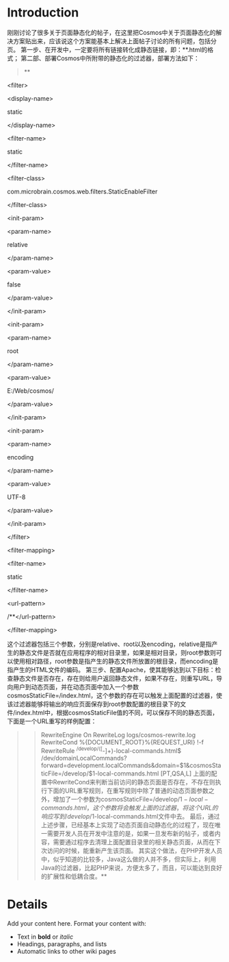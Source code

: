 # Introduction #

刚刚讨论了很多关于页面静态化的帖子，在这里把Cosmos中关于页面静态化的解决方案贴出来，应该说这个方案能基本上解决上面帖子讨论的所有问题，包括分页。
第一步、在开发中，一定要将所有链接转化成静态链接，即：**.html的格式；
第二部、部署Cosmos中所附带的静态化的过滤器，部署方法如下：
>**

&lt;filter&gt;


> > 

&lt;display-name&gt;

static

&lt;/display-name&gt;


> > 

&lt;filter-name&gt;

static

&lt;/filter-name&gt;


> > 

&lt;filter-class&gt;

com.microbrain.cosmos.web.filters.StaticEnableFilter

&lt;/filter-class&gt;


> > 

&lt;init-param&gt;


> > > 

&lt;param-name&gt;

relative

&lt;/param-name&gt;


> > > 

&lt;param-value&gt;

false

&lt;/param-value&gt;



> > 

&lt;/init-param&gt;


> > 

&lt;init-param&gt;


> > > 

&lt;param-name&gt;

root

&lt;/param-name&gt;


> > > 

&lt;param-value&gt;

E:/Web/cosmos/

&lt;/param-value&gt;



> > 

&lt;/init-param&gt;


> > 

&lt;init-param&gt;


> > > 

&lt;param-name&gt;

encoding

&lt;/param-name&gt;


> > > 

&lt;param-value&gt;

UTF-8

&lt;/param-value&gt;



> > 

&lt;/init-param&gt;



> 

&lt;/filter&gt;


> 

&lt;filter-mapping&gt;


> > 

&lt;filter-name&gt;

static

&lt;/filter-name&gt;


> > 

&lt;url-pattern&gt;

/**&lt;/url-pattern&gt;



> 

&lt;/filter-mapping&gt;


这个过滤器包括三个参数，分别是relative、root以及encoding，relative是指产生的静态文件是否就在应用程序的相对目录里，如果是相对目录，则root参数则可以使用相对路径，root参数是指产生的静态文件所放置的根目录，而encoding是指产生的HTML文件的编码。
第三步、配置Apache，使其能够达到以下目标：检查静态文件是否存在，存在则给用户返回静态文件，如果不存在，则重写URL，导向用户到动态页面，并在动态页面中加入一个参数cosmosStaticFile=/index.html，这个参数的存在可以触发上面配置的过滤器，使该过滤器能够将输出的响应页面保存到root参数配置的根目录下的文件/index.html中，根据cosmosStaticFile值的不同，可以保存不同的静态页面，下面是一个URL重写的样例配置：
> > RewriteEngine On
> > RewriteLog  logs/cosmos-rewrite.log
> > RewriteCond %{DOCUMENT\_ROOT}%{REQUEST\_URI} !-f
> > RewriteRule <sup>/develop/([</sup>-]+)-local-commands.html$ /dev/domainLocalCommands?forward=development.localCommands&domain=$1&cosmosStaticFile=/develop/$1-local-commands.html [PT,QSA,L]
上面的配置中RewriteCond来判断当前访问的静态页面是否存在，不存在则执行下面的URL重写规则，在重写规则中除了普通的动态页面参数之外，增加了一个参数为cosmosStaticFile=/develop/$1-local-commands.html，这个参数将会触发上面的过滤器，将这个URL的响应写到/develop/$1-local-commands.html文件中去。
最后，通过上述步骤，已经基本上实现了动态页面自动静态化的过程了，现在唯一需要开发人员在开发中注意的是，如果一旦发布新的帖子，或者内容，需要通过程序去清理上面配置目录里的相关静态页面，从而在下次访问的时候，能重新产生该页面。
其实这个做法，在PHP开发人员中，似乎知道的比较多，Java这么做的人并不多，但实际上，利用Java的过滤器，比起PHP来说，方便太多了，而且，可以能达到良好的扩展性和低耦合度。**

# Details #

Add your content here.  Format your content with:
  * Text in **bold** or _italic_
  * Headings, paragraphs, and lists
  * Automatic links to other wiki pages
